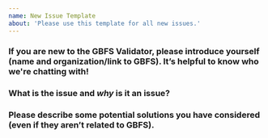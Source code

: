 ```yaml
---
name: New Issue Template
about: 'Please use this template for all new issues.'
---
```


### **If you are new to the GBFS Validator, please introduce yourself (name and organization/link to GBFS). It’s helpful to know who we're chatting with!** 

### **What is the issue and _why_ is it an issue?**

### **Please describe some potential solutions you have considered (even if they aren’t related to GBFS).**
